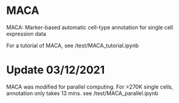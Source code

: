 # MACA
MACA: Marker-based automatic cell-type annotation for single cell expression data

For a tutorial of MACA, see /test/MACA_tutorial.ipynb

# Update 03/12/2021

MACA was modified for parallel computing. For >270K single cells, annotation only takes 13 mins. see /test/MACA_parallel.ipynb
